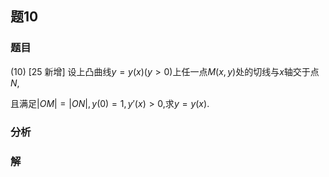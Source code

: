 ## 题10
### 题目
(10) [25 新增] 设上凸曲线$y = y(x) (y > 0)$上任一点$M(x, y)$处的切线与$x$轴交于点$N$,

且满足$|OM| = |ON|, y(0) = 1, y'(x) > 0$,求$y = y(x)$.
### 分析

### 解
